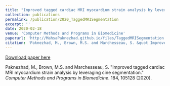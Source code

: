```yaml
---
title: "Improved tagged cardiac MRI myocardium strain analysis by leveraging cine segmentation"
collection: publications
permalink: /publication/2020_TaggedMRISegmentation
excerpt: ''
date: 2020-02-18
venue: 'Computer Methods and Programs in Biomedicine'
paperurl: 'http://MahsaPaknezhad.github.io/files/TaggedMRISegmentation.pdf'
citation: 'Paknezhad, M., Brown, M.S. and Marchesseau, S. &quot Improved tagged cardiac MRI myocardium strain analysis by leveraging cine segmentation &quot <i>Computer Methods and Programs in Biomedicine</i>. 184, 105128 (2020).'
---
```


[Download paper here](http://MahsaPaknezhad.github.io/files/TaggedMRISegmentation.pdf)

Paknezhad, M., Brown, M.S. and Marchesseau, S. "Improved tagged cardiac MRI myocardium strain analysis by leveraging cine segmentation." <i>Computer Methods and Programs in Biomedicine</i>. 184, 105128 (2020).

